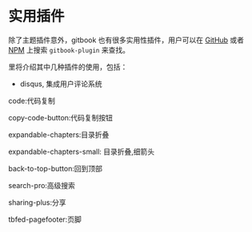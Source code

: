 # 实用插件

除了主题插件意外，gitbook 也有很多实用性插件，用户可以在 [GitHub](https://github.com/GitbookIO/gitbook) 或者 [NPM](https://www.npmjs.com/) 上搜索 `gitbook-plugin` 来查找。

里将介绍其中几种插件的使用，包括：

- disqus, 集成用户评论系统

code:代码复制

copy-code-button:代码复制按钮

expandable-chapters:目录折叠

expandable-chapters-small: 目录折叠,细箭头

back-to-top-button:回到顶部

search-pro:高级搜索

sharing-plus:分享

tbfed-pagefooter:页脚